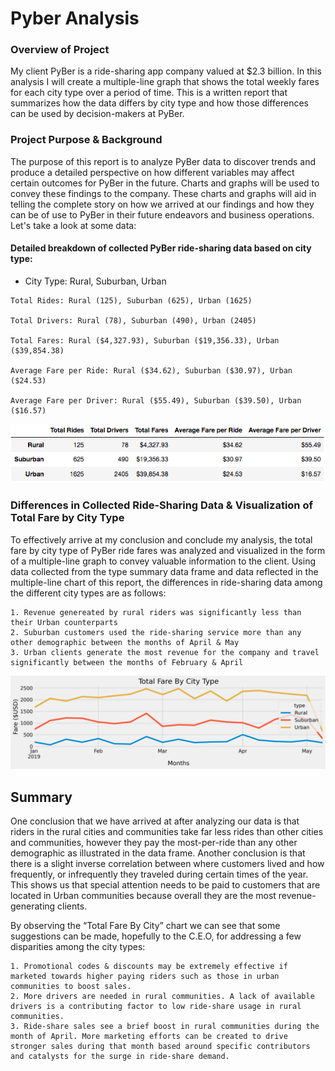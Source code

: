 # Pyber Analysis

### Overview of Project
My client PyBer is a ride-sharing app company valued at $2.3 billion. In this analysis I will create a multiple-line graph that shows the total weekly fares for each city type over a period of time. This is a written report that summarizes how the data differs by city type and how those differences can be used by decision-makers at PyBer. 
### Project Purpose & Background
The purpose of this report is to analyze PyBer data to discover trends and produce a detailed perspective on how different variables may affect certain outcomes for PyBer in the future. Charts and graphs will be used to convey these findings to the company. These charts and graphs will aid in telling the complete story on how we arrived at our findings and how they can be of use to PyBer in their future endeavors and business operations. Let's take a look at some data:

#### Detailed breakdown of collected PyBer ride-sharing data based on city type:
- City Type: Rural, Suburban, Urban
```
Total Rides: Rural (125), Suburban (625), Urban (1625)

Total Drivers: Rural (78), Suburban (490), Urban (2405)

Total Fares: Rural ($4,327.93), Suburban ($19,356.33), Urban ($39,854.38)

Average Fare per Ride: Rural ($34.62), Suburban ($30.97), Urban ($24.53)

Average Fare per Driver: Rural ($55.49), Suburban ($39.50), Urban ($16.57)
```
![Type_Summary_Data_Frame](Resources/Type_Summary_Data_Frame.png)


### Differences in Collected Ride-Sharing Data & Visualization of Total Fare by City Type
To effectively arrive at my conclusion and conclude my analysis, the total fare by city type of PyBer ride fares was analyzed and visualized in the form of a multiple-line graph to convey valuable information to the client. Using data collected from the type summary data frame and data reflected in the multiple-line chart of this report, the differences in ride-sharing data among the different city types are as follows:

```
1. Revenue genereated by rural riders was significantly less than their Urban counterparts
2. Suburban customers used the ride-sharing service more than any other demographic between the months of April & May
3. Urban clients generate the most revenue for the company and travel significantly between the months of February & April
```
![Total Fare by City Type](Analysis/PyBer_fare_summary.png)

## Summary
One conclusion that we have arrived at after analyzing our data is that riders in the rural cities and communities take far less rides than other cities and communities, however they pay the most-per-ride than any other demographic as illustrated in the data frame. Another conclusion is that there is a slight inverse correlation between where customers lived and how frequently, or infrequently they traveled during certain times of the year. This shows us that special attention needs to be paid to customers that are located in Urban communities because overall they are the most revenue-generating clients.

By observing the “Total Fare By City” chart we can see that some suggestions can be made, hopefully to the C.E.O, for addressing a few disparities among the city types:
```
1. Promotional codes & discounts may be extremely effective if marketed towards higher paying riders such as those in urban communities to boost sales.
2. More drivers are needed in rural communities. A lack of available drivers is a contributing factor to low ride-share usage in rural communities.
3. Ride-share sales see a brief boost in rural communities during the month of April. More marketing efforts can be created to drive stronger sales during that month based around specific contributors and catalysts for the surge in ride-share demand.

